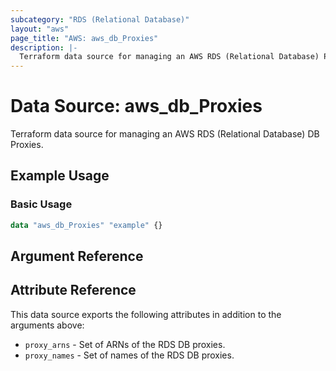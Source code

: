 ```yaml
---
subcategory: "RDS (Relational Database)"
layout: "aws"
page_title: "AWS: aws_db_Proxies"
description: |-
  Terraform data source for managing an AWS RDS (Relational Database) Proxies.
---
```


# Data Source: aws_db_Proxies

Terraform data source for managing an AWS RDS (Relational Database) DB Proxies.

## Example Usage

### Basic Usage

```terraform
data "aws_db_Proxies" "example" {}
```

## Argument Reference

## Attribute Reference

This data source exports the following attributes in addition to the arguments above:

* `proxy_arns` - Set of ARNs of the RDS DB proxies.
* `proxy_names` - Set of names of the RDS DB proxies.
